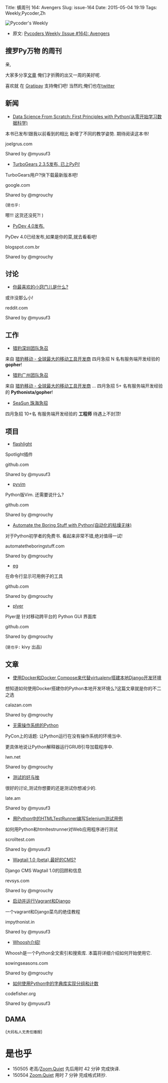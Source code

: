Title: 蠎周刊 164: Avengers
Slug: issue-164
Date: 2015-05-04 19:19
Tags: Weekly,Pycoder,Zh 


![Pycoder's Weekly](https://gallery.mailchimp.com/9735795484d2e4c204da82a29/images/Image_202014_01_22_20at_2010.45.04_20AM9789bf.png)


- 原文: [Pycoders Weekly (Issue #164): Avengers](http://us4.campaign-archive1.com/?u=9735795484d2e4c204da82a29&id=14ac0e8c11)

##  搜罗Py万物 的周刊

亲,



大家多分享[文章](http://pycoders.com/submissions/) 
俺们才折腾的出又一周的美好呢.

喜欢就
在 [Gratipay](https://www.gratipay.com/PycodersWeekly)
支持俺们吧!
当然的,俺们也在[twitter](http://www.twitter.com/pycoders)


## 新闻


- [Data Science From Scratch: First Principles with Python(从零开始学习数据科学)](http://joelgrus.com/2015/04/26/data-science-from-scratch-first-principles-with-python/)

本书已发布!跟我以前看到的相比
新增了不同的教学姿势. 期待阅读这本书!  

joelgrus.com  

Shared by @myusuf3
 
- [TurboGears 2.3.5发布, 已上PyPi!](https://plus.google.com/+turbogears/posts/UVSdg9rJiUz)

TurboGears用户?快下载最新版本吧!  

google.com  

Shared by @mgrouchy
 
(`是也乎:`

嚓!!! 这货还没死?!
)


- [PyDev 4.0发布.](http://pydev.blogspot.com.br/2015/04/pydev-40-released-yay.html)

PyDev 4.0已经发布,如果是你的菜,就去看看吧!  

blogspot.com.br  

Shared by @mgrouchy
 



## 讨论

- [你最喜欢的小窍门儿是什么?](http://www.reddit.com/r/Python/comments/34cdfm/what_are_your_favorite_little_tricks/)

或许没那么小!  

reddit.com  

Shared by @myusuf3





## 工作


- [猎豹深圳团队急召](https://github.com/cheetahmobile/CMBM/wiki/BmSzHr)

来自 [猎豹移动 - 全球最大的移动工具开发商](http://www.cmcm.com/zh-cn/cm-backup/) 
四月急招 N 名有服务端开发经验的 **gopher**!


- [猎豹广州团队急召](https://github.com/cheetahmobile/CMBM/wiki/BmGzHr)

来自 [猎豹移动 - 全球最大的移动工具开发商](http://www.cmcm.com/zh-cn/cm-backup/) ...
四月急招 5+ 名有服务端开发经验的 **Pythonista/gopher**!

- [SeaSun 珠海急招](https://github.com/cheetahmobile/CMBM/wiki/SeaSunZh)

四月急招 10+名 有服务端开发经验的 **工程师** 待遇上不封顶!


## 项目


- [flashlight](https://github.com/nate-parrott/Flashlight)

Spotlight插件  

github.com  

Shared by @myusuf3
 
- [pyvim](https://github.com/jonathanslenders/pyvim)

Python版Vim. 还需要说什么?  

github.com  

Shared by @mgrouchy
 
- [Automate the Boring Stuff with Python(自动化的枯燥无味)](http://automatetheboringstuff.com/)

对于Python初学者的免费书. 看起来非常不错,绝对值得一试!  

automatetheboringstuff.com  

Shared by @mgrouchy


- [eg](https://github.com/srsudar/eg)

在命令行显示可用例子的工具  

github.com  

Shared by @mgrouchy
 
- [plyer](https://github.com/kivy/plyer)

Plyer是
针对移动跨平台的 Python GUI 界面库

github.com  

Shared by @mgrouchy

(`是也乎:`
kivy 出品)

## 文章

- [使用Docker和Docker Compose来代替virtualenv搭建本地Django开发环境](https://www.calazan.com/using-docker-and-docker-compose-for-local-django-development-replacing-virtualenv/#.VULF_bAmduE.reddit)

想知道如何使用Docker搭建你的Python本地开发环境么?这篇文章就是你的不二之选  

calazan.com  

Shared by @mgrouchy
 
- [无需操作系统的Python](http://lwn.net/SubscriberLink/641244/5d1d6d20aeb0a647/)

PyCon上的话题: 让Python运行在没有操作系统的环境当中. 

更具体地说让Python解释器运行GRUB引导加载程序中.   

lwn.net  

Shared by @mgrouchy
 
- [测试的好与挫](http://late.am/post/2015/04/20/good-test-bad-test.html)

很好的讨论,测试你想要的还是测试你想减少的.   

late.am  

Shared by @myusuf3
 
- [用Python中的HTMLTestRunner编写Selenium测试用例](http://scrolltest.com/selenium-test-case-in-python/)

如何用Python和htmltestrunner对Web应用程序进行测试  

scrolltest.com  

Shared by @myusuf3
 
- [Wagtail 1.0 (beta),最好的CMS?](http://www.revsys.com/blog/2015/apr/29/wagtail-best-django-cms/)

Django CMS Wagtail 1.0的回顾和信息  

revsys.com  

Shared by @mgrouchy
 
- [启动并运行Vagrant和Django](http://impythonist.in/up-and-running-with-vagrant-and-django/)

一个vagrant和Django菜鸟的绝佳教程  

impythonist.in  

Shared by @myusuf3
 
- [Whoosh介绍!](http://sowingseasons.com/blog/introduction-to-whoosh.html)

Whoosh是一个Python全文索引和搜索库. 本篇将详细介绍如何开始使用它.   

sowingseasons.com  

Shared by @mgrouchy
 
- [如何使用Python中的字典库实现分组和计数](https://codefisher.org/catch/blog/2015/04/22/python-how-group-and-count-dictionaries/)

codefisher.org  

Shared by @myusuf3




## DAMA
(`大妈私人无责任播报`)



# 是也乎

- 150505 老高/[Zoom.Quiet](http://zoomquiet.org/) 先后用时 42 分钟 完成快译.
- 150504 [Zoom.Quiet](http://zoomquiet.org/) 用时 7 分钟 完成格式转抄.

